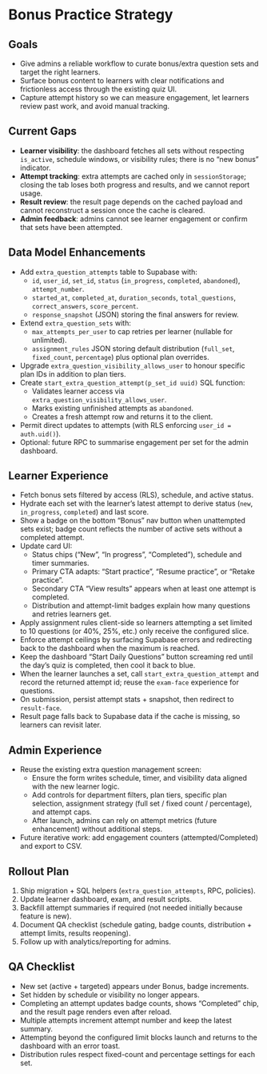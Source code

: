 # Bonus Practice Strategy

## Goals

- Give admins a reliable workflow to curate bonus/extra question sets and target the right learners.
- Surface bonus content to learners with clear notifications and frictionless access through the existing quiz UI.
- Capture attempt history so we can measure engagement, let learners review past work, and avoid manual tracking.

## Current Gaps

- **Learner visibility**: the dashboard fetches all sets without respecting `is_active`, schedule windows, or visibility rules; there is no “new bonus” indicator.
- **Attempt tracking**: extra attempts are cached only in `sessionStorage`; closing the tab loses both progress and results, and we cannot report usage.
- **Result review**: the result page depends on the cached payload and cannot reconstruct a session once the cache is cleared.
- **Admin feedback**: admins cannot see learner engagement or confirm that sets have been attempted.

## Data Model Enhancements

- Add `extra_question_attempts` table to Supabase with:
  - `id`, `user_id`, `set_id`, `status` (`in_progress`, `completed`, `abandoned`), `attempt_number`.
  - `started_at`, `completed_at`, `duration_seconds`, `total_questions`, `correct_answers`, `score_percent`.
  - `response_snapshot` (JSON) storing the final answers for review.
- Extend `extra_question_sets` with:
  - `max_attempts_per_user` to cap retries per learner (nullable for unlimited).
  - `assignment_rules` JSON storing default distribution (`full_set`, `fixed_count`, `percentage`) plus optional plan overrides.
- Upgrade `extra_question_visibility_allows_user` to honour specific plan IDs in addition to plan tiers.
- Create `start_extra_question_attempt(p_set_id uuid)` SQL function:
  - Validates learner access via `extra_question_visibility_allows_user`.
  - Marks existing unfinished attempts as `abandoned`.
  - Creates a fresh attempt row and returns it to the client.
- Permit direct updates to attempts (with RLS enforcing `user_id = auth.uid()`).
- Optional: future RPC to summarise engagement per set for the admin dashboard.

## Learner Experience

- Fetch bonus sets filtered by access (RLS), schedule, and active status.
- Hydrate each set with the learner’s latest attempt to derive status (`new`, `in_progress`, `completed`) and last score.
- Show a badge on the bottom “Bonus” nav button when unattempted sets exist; badge count reflects the number of active sets without a completed attempt.
- Update card UI:
  - Status chips (“New”, “In progress”, “Completed”), schedule and timer summaries.
  - Primary CTA adapts: “Start practice”, “Resume practice”, or “Retake practice”.
  - Secondary CTA “View results” appears when at least one attempt is completed.
  - Distribution and attempt-limit badges explain how many questions and retries learners get.
- Apply assignment rules client-side so learners attempting a set limited to 10 questions (or 40%, 25%, etc.) only receive the configured slice.
- Enforce attempt ceilings by surfacing Supabase errors and redirecting back to the dashboard when the maximum is reached.
- Keep the dashboard “Start Daily Questions” button screaming red until the day’s quiz is completed, then cool it back to blue.
- When the learner launches a set, call `start_extra_question_attempt` and record the returned attempt id; reuse the `exam-face` experience for questions.
- On submission, persist attempt stats + snapshot, then redirect to `result-face`.
- Result page falls back to Supabase data if the cache is missing, so learners can revisit later.

## Admin Experience

- Reuse the existing extra question management screen:
  - Ensure the form writes schedule, timer, and visibility data aligned with the new learner logic.
  - Add controls for department filters, plan tiers, specific plan selection, assignment strategy (full set / fixed count / percentage), and attempt caps.
  - After launch, admins can rely on attempt metrics (future enhancement) without additional steps.
- Future iterative work: add engagement counters (attempted/Completed) and export to CSV.

## Rollout Plan

1. Ship migration + SQL helpers (`extra_question_attempts`, RPC, policies).
2. Update learner dashboard, exam, and result scripts.
3. Backfill attempt summaries if required (not needed initially because feature is new).
4. Document QA checklist (schedule gating, badge counts, distribution + attempt limits, results reopening).
5. Follow up with analytics/reporting for admins.

## QA Checklist

- New set (active + targeted) appears under Bonus, badge increments.
- Set hidden by schedule or visibility no longer appears.
- Completing an attempt updates badge counts, shows “Completed” chip, and the result page renders even after reload.
- Multiple attempts increment attempt number and keep the latest summary.
- Attempting beyond the configured limit blocks launch and returns to the dashboard with an error toast.
- Distribution rules respect fixed-count and percentage settings for each set.

